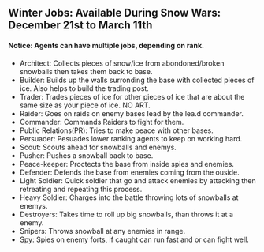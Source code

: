 ## Winter Jobs: Available During Snow Wars: December 21st to March 11th
#### Notice: Agents can have multiple jobs, depending on rank.

- Architect: Collects pieces of snow/ice from abondoned/broken snowballs then takes them back to base.
- Builder: Builds up the walls surronding the base with collected pieces of ice. Also helps to build the trading post.
- Trader: Trades pieces of ice for other pieces of ice that are about the same size as your piece of ice. NO ART.
- Raider: Goes on raids on enemy bases lead by the lea.d commander.
- Commander: Commands Raiders to fight for them.
- Public Relations(PR): Tries to make peace with other bases.
- Persuader: Pesuades lower ranking agents to keep on working hard.
- Scout: Scouts ahead for snowballs and enemys.
- Pusher: Pushes a snowball back to base.
- Peace-keeper: Proctects the base from inside spies and enemies.
- Defender: Defends the base from enemies coming from the ouside.
- Light Soldier: Quick soldier that go and attack enemies by attacking then retreating and repeating this process.
- Heavy Soldier: Charges into the battle throwing lots of snowballs at enemys.
- Destroyers: Takes time to roll up big snowballs, than throws it at a enemy.
- Snipers: Throws snowball at any enemies in range.
- Spy: Spies on enemy forts, if caught can run fast and or can fight well. 
